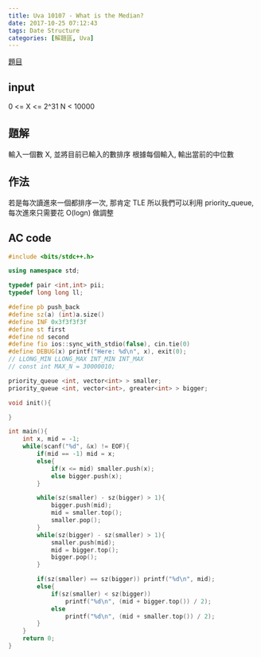 ```yaml
---
title: Uva 10107 - What is the Median?
date: 2017-10-25 07:12:43
tags: Date Structure
categories: [解題區, Uva]
---
```


[題目](https://uva.onlinejudge.org/index.php?option=com_onlinejudge&Itemid=8&page=show_problem&category=&problem=1048)

## input
0 <= X <= 2^31
N < 10000

## 題解
輸入一個數 X, 並將目前已輸入的數排序
根據每個輸入, 輸出當前的中位數

## 作法
若是每次讀進來一個都排序一次, 那肯定 TLE
所以我們可以利用 priority_queue, 每次進來只需要花 O(logn) 做調整

## AC code
```cpp
#include <bits/stdc++.h>

using namespace std;

typedef pair <int,int> pii;
typedef long long ll;

#define pb push_back
#define sz(a) (int)a.size()
#define INF 0x3f3f3f3f
#define st first
#define nd second
#define fio ios::sync_with_stdio(false), cin.tie(0)
#define DEBUG(x) printf("Here: %d\n", x), exit(0);
// LLONG_MIN LLONG_MAX INT_MIN INT_MAX
// const int MAX_N = 30000010;

priority_queue <int, vector<int> > smaller;
priority_queue <int, vector<int>, greater<int> > bigger;

void init(){

}

int main(){
    int x, mid = -1;
    while(scanf("%d", &x) != EOF){
        if(mid == -1) mid = x;
        else{
            if(x <= mid) smaller.push(x);
            else bigger.push(x);
        }

        while(sz(smaller) - sz(bigger) > 1){
            bigger.push(mid);
            mid = smaller.top();
            smaller.pop();
        }
        while(sz(bigger) - sz(smaller) > 1){
            smaller.push(mid);
            mid = bigger.top();
            bigger.pop();
        }

        if(sz(smaller) == sz(bigger)) printf("%d\n", mid);
        else{
            if(sz(smaller) < sz(bigger)) 
                printf("%d\n", (mid + bigger.top()) / 2);
            else
                printf("%d\n", (mid + smaller.top()) / 2);
        }
    }
    return 0;
}
```
